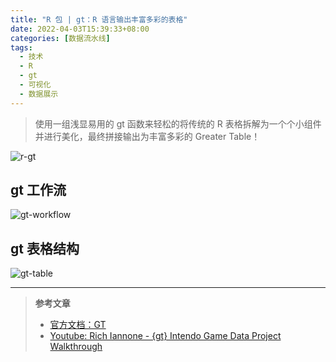 ```yaml
---
title: "R 包 | gt：R 语言输出丰富多彩的表格"
date: 2022-04-03T15:39:33+08:00
categories: [数据流水线]
tags:
  - 技术
  - R
  - gt
  - 可视化
  - 数据展示
---
```


> 使用一组浅显易用的 gt 函数来轻松的将传统的 R 表格拆解为一个个小组件并进行美化，最终拼接输出为丰富多彩的 Greater Table！

![r-gt](https://image-host-1255524710.cos.ap-beijing.myqcloud.com/img/20220403154650.png)

<!--more-->

## gt 工作流

![gt-workflow](https://image-host-1255524710.cos.ap-beijing.myqcloud.com/img/20220403160334.png)

## gt 表格结构

![gt-table](https://image-host-1255524710.cos.ap-beijing.myqcloud.com/img/20220403160521.png)

---

> **参考文章**
>
> - [官方文档：GT](https://gt.rstudio.com/)
> - [Youtube: Rich Iannone - {gt} Intendo Game Data Project Walkthrough](https://www.youtube.com/watch?v=aPRVzk9pvno)
